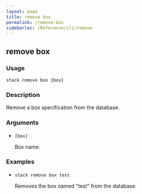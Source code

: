 ```yaml
---
layout: page
title: remove box
permalink: /remove-box
sidebarloc: /Reference/cli/remove
---
```


## remove box

### Usage

`stack remove box {box}`

### Description

Remove a box specification from the database.

### Arguments

* `[box]`

   Box name.


### Examples

* `stack remove box test`

   Removes the box named "test" from the database.



